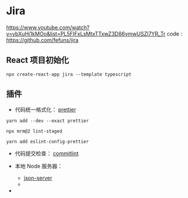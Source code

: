 # Jira

https://www.youtube.com/watch?v=vbXuHi1kMOo&list=PL5FIFxLsMtxTTxwZ3D86ymwUSZl7YR_Tr
code : https://github.com/fefuns/jira

## React 项目初始化

```shell
npx create-react-app jira --template typescript
```

## 插件

- 代码统一格式化： [prettier](https://prettier.io/)

```shell
yarn add --dev --exact prettier

npx mrm@2 lint-staged

yarn add eslint-config-prettier
```

- 代码提交检查： [commitlint](https://github.com/conventional-changelog/commitlint)

- 本地 Node 服务器：
  - [json-server](https://github.com/typicode/json-server)
  -
-
